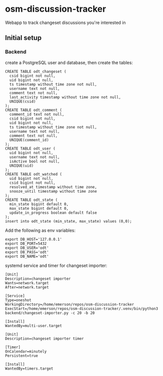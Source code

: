 # osm-discussion-tracker

Webapp to track changeset discussions you're interested in

## Initial setup

### Backend
create a PostgreSQL user and database, then create the tables:
```
CREATE TABLE odt_changeset (
  csid bigint not null,
  uid bigint not null,
  ts timestamp without time zone not null,
  username text not null,
  comment text not null,
  last_activity timestamp without time zone not null,
  UNIQUE(csid)
);
CREATE TABLE odt_comment (
  comment_id text not null,
  csid bigint not null,
  uid bigint not null,
  ts timestamp without time zone not null,
  username text not null,
  comment text not null,
  UNIQUE(comment_id)
);
CREATE TABLE odt_user (
  uid bigint not null,
  username text not null,
  isActive bool not null,
  UNIQUE(uid)
);
CREATE TABLE odt_watched (
  uid bigint not null,
  csid bigint not null,
  resolved_at timestamp without time zone,
  snooze_until timestamp without time zone
);
CREATE TABLE odt_state (
  min_state bigint default 0,
  max_state bigint default 0,
  update_in_progress boolean default false
);
insert into odt_state (min_state, max_state) values (0,0);
```


Add the following as env variables:
```
export DB_HOST='127.0.0.1'
export DB_PORT=5432
export DB_USER='odt'
export DB_PASS='odt'
export DB_NAME='odt'
``` 

systemd service and timer for changeset importer:
```
[Unit]
Description=changeset importer
Wants=network.target
After=network.target

[Service]
Type=oneshot
WorkingDirectory=/home/emerson/repos/osm-discussion-tracker
ExecStart=/home/emerson/repos/osm-discussion-tracker/.venv/bin/python3 backend/changeset-importer.py -c 20 -b 20

[Install]
WantedBy=multi-user.target
```
```
[Unit]
Description=changeset importer timer

[Timer]
OnCalendar=minutely
Persistent=true

[Install]
WantedBy=timers.target
```